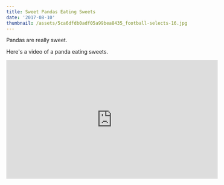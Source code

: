 ```yaml
---
title: Sweet Pandas Eating Sweets
date: '2017-08-10'
thumbnail: /assets/5ca6dfdb0adf05a99bea8435_football-selects-16.jpg
---
```


Pandas are really sweet.

Here's a video of a panda eating sweets.

<iframe width="560" height="315" src="https://www.youtube.com/embed/4n0xNbfJLR8" frameborder="0" allowfullscreen></iframe>
